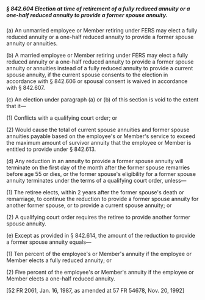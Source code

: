 ##### § 842.604 Election at time of retirement of a fully reduced annuity or a one-half reduced annuity to provide a former spouse annuity. #####

(a) An unmarried employee or Member retiring under FERS may elect a fully reduced annuity or a one-half reduced annuity to provide a former spouse annuity or annuities.

(b) A married employee or Member retiring under FERS may elect a fully reduced annuity or a one-half reduced annuity to provide a former spouse annuity or annuities instead of a fully reduced annuity to provide a current spouse annuity, if the current spouse consents to the election in accordance with § 842.606 or spousal consent is waived in accordance with § 842.607.

(c) An election under paragraph (a) or (b) of this section is void to the extent that it—

(1) Conflicts with a qualifying court order; or

(2) Would cause the total of current spouse annuities and former spouse annuities payable based on the employee's or Member's service to exceed the maximum amount of survivor annuity that the employee or Member is entitled to provide under § 842.613.

(d) Any reduction in an annuity to provide a former spouse annuity will terminate on the first day of the month after the former spouse remarries before age 55 or dies, or the former spouse's eligibility for a former spouse annuity terminates under the terms of a qualifying court order, unless—

(1) The retiree elects, within 2 years after the former spouse's death or remarriage, to continue the reduction to provide a former spouse annuity for another former spouse, or to provide a current spouse annuity; or

(2) A qualifying court order requires the retiree to provide another former spouse annuity.

(e) Except as provided in § 842.614, the amount of the reduction to provide a former spouse annuity equals—

(1) Ten percent of the employee's or Member's annuity if the employee or Member elects a fully reduced annuity; or

(2) Five percent of the employee's or Member's annuity if the employee or Member elects a one-half reduced annuity.

[52 FR 2061, Jan. 16, 1987, as amended at 57 FR 54678, Nov. 20, 1992]